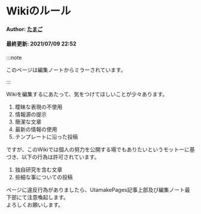 # Wikiのルール
#### Author: [たまご](/wiki/author/tamagoes)  
#### 最終更新: 2021/07/09 22:52

:::note

このページは編集ノートからミラーされています。

:::

Wikiを編集するにあたって、気をつけてほしいことが少々あります。
1. 曖昧な表現の不使用
2. 情報源の提示
3. 簡潔な文章
4. 最新の情報の使用
5. テンプレートに沿った投稿

ですが、このWikiでは個人の努力を公開する場でもありたいというモットーに基づき、以下の行為は許可されています。
1. 独自研究を含む文章
2. 些細な事についての投稿

ページに違反行為がありましたら、UtamakePages記事上部及び編集ノート最下部にて注意喚起します。  
よろしくお願いします。
